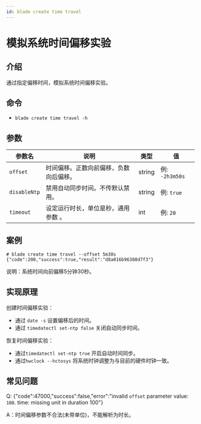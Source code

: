 ```yaml
---
id: blade create time travel
---
```


# 模拟系统时间偏移实验

## 介绍

通过指定偏移时间，模拟系统时间偏移实验。

## 命令

* `blade create time travel -h`

## 参数

| 参数名          | 说明                  | 类型     | 值             |
|--------------|---------------------|--------|---------------|
| `offset`     | 时间偏移。正数向前偏移，负数向后偏移。 | string | 例: `-2h3m50s` |
| `disableNtp` | 禁用自动同步时间。不传默认禁用。    | string | 例: `true`     |
| `timeout`    | 设定运行时长，单位是秒，通用参数 。  | int    | 例: `20`       |


## 案例

```text
# blade create time travel --offset 5m30s
{"code":200,"success":true,"result":"d8a016b96380d7f3"}
```
说明：系统时间向前偏移5分钟30秒。


## 实现原理

创建时间偏移实验：
- 通过 `date -s` 设置偏移后的时间。
- 通过 `timedatectl set-ntp false` 关闭自动同步时间。

恢复时间偏移实验：
- 通过`timedatectl set-ntp true` 开启自动时间同步。
- 通过`hwclock --hctosys` 将系统时钟调整为与目前的硬件时钟一致。


## 常见问题
Q: {"code":47000,"success":false,"error":"invalid `offset` parameter value: `100`. time: missing unit in duration 100"}

A：时间偏移参数不合法(未带单位)，不能解析为时长。
